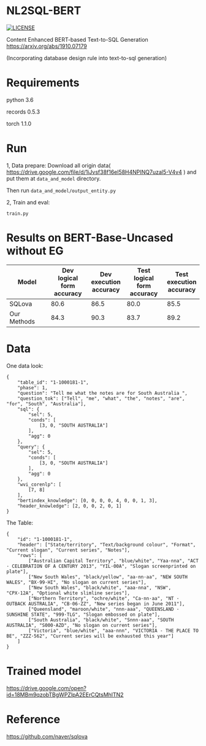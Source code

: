 # NL2SQL-BERT

[![LICENSE](https://img.shields.io/badge/license-Anti%20996-blue.svg)](https://github.com/996icu/996.ICU/blob/master/LICENSE)

Content Enhanced BERT-based Text-to-SQL Generation https://arxiv.org/abs/1910.07179

(Incorporating database design rule into text-to-sql generation)

# Requirements

python 3.6

records 0.5.3   

torch 1.1.0   

# Run

1, Data prepare:
Download all origin data( https://drive.google.com/file/d/1iJvsf38f16el58H4NPINQ7uzal5-V4v4 ) and put them at `data_and_model` directory.

Then run
`data_and_model/output_entity.py`

2, Train and eval:

`train.py`

# Results on BERT-Base-Uncased without EG
| **Model**   | Dev <br />logical form <br />accuracy | Dev<br />execution<br/> accuracy | Test<br /> logical form<br /> accuracy | Test<br /> execution<br /> accuracy |
| ----------- | ------------------------------------- | -------------------------------- | -------------------------------------- | ----------------------------------- |
| SQLova    | 80.6                      | 86.5                  | 80.0                        | 85.5                   |
| Our Methods | 84.3                      | 90.3                | 83.7                      | 89.2 |

# Data
One data look:
```
{
	"table_id": "1-1000181-1",
	"phase": 1,
	"question": "Tell me what the notes are for South Australia ",
	"question_tok": ["Tell", "me", "what", "the", "notes", "are", "for", "South", "Australia"],
	"sql": {
		"sel": 5,
		"conds": [
			[3, 0, "SOUTH AUSTRALIA"]
		],
		"agg": 0
	},
	"query": {
		"sel": 5,
		"conds": [
			[3, 0, "SOUTH AUSTRALIA"]
		],
		"agg": 0
	},
	"wvi_corenlp": [
		[7, 8]
	],
	"bertindex_knowledge": [0, 0, 0, 0, 4, 0, 0, 1, 3],
	"header_knowledge": [2, 0, 0, 2, 0, 1]
}
```
The Table:
```
{
	"id": "1-1000181-1",
	"header": ["State/territory", "Text/background colour", "Format", "Current slogan", "Current series", "Notes"],
	"rows": [
		["Australian Capital Territory", "blue/white", "Yaa·nna", "ACT · CELEBRATION OF A CENTURY 2013", "YIL·00A", "Slogan screenprinted on plate"],
		["New South Wales", "black/yellow", "aa·nn·aa", "NEW SOUTH WALES", "BX·99·HI", "No slogan on current series"],
		["New South Wales", "black/white", "aaa·nna", "NSW", "CPX·12A", "Optional white slimline series"],
		["Northern Territory", "ochre/white", "Ca·nn·aa", "NT · OUTBACK AUSTRALIA", "CB·06·ZZ", "New series began in June 2011"],
		["Queensland", "maroon/white", "nnn·aaa", "QUEENSLAND · SUNSHINE STATE", "999·TLG", "Slogan embossed on plate"],
		["South Australia", "black/white", "Snnn·aaa", "SOUTH AUSTRALIA", "S000·AZD", "No slogan on current series"],
		["Victoria", "blue/white", "aaa·nnn", "VICTORIA - THE PLACE TO BE", "ZZZ·562", "Current series will be exhausted this year"]
	]
}
```

# Trained model

https://drive.google.com/open?id=18MBm9qzobTBgWPZlpA2EErCQtsMhlTN2

# Reference 

https://github.com/naver/sqlova
